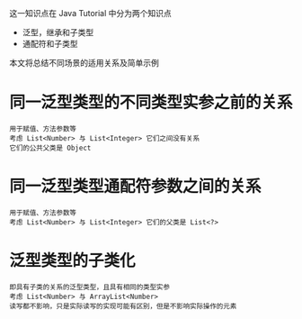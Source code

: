 这一知识点在 Java Tutorial 中分为两个知识点
* 泛型，继承和子类型
* 通配符和子类型

本文将总结不同场景的适用关系及简单示例

# 同一泛型类型的不同类型实参之前的关系
    用于赋值、方法参数等
    考虑 List<Number> 与 List<Integer> 它们之间没有关系
    它们的公共父类是 Object
    
# 同一泛型类型通配符参数之间的关系
    用于赋值、方法参数等
    考虑 List<Number> 与 List<Integer> 它们的父类是 List<?>
    
# 泛型类型的子类化
    即具有子类的关系的泛型类型，且具有相同的类型实参
    考虑 List<Number> 与 ArrayList<Number>
    读写都不影响，只是实际读写的实现可能有区别，但是不影响实际操作的元素
    